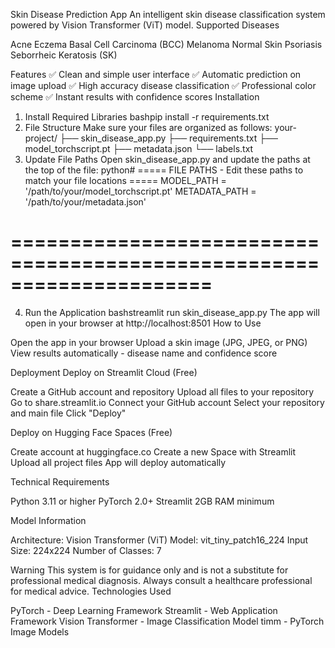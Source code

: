 Skin Disease Prediction App
An intelligent skin disease classification system powered by Vision Transformer (ViT) model.
Supported Diseases

Acne
Eczema
Basal Cell Carcinoma (BCC)
Melanoma
Normal Skin
Psoriasis
Seborrheic Keratosis (SK)

Features
✅ Clean and simple user interface
✅ Automatic prediction on image upload
✅ High accuracy disease classification
✅ Professional color scheme
✅ Instant results with confidence scores
Installation
1. Install Required Libraries
bashpip install -r requirements.txt
2. File Structure
Make sure your files are organized as follows:
your-project/
├── skin_disease_app.py
├── requirements.txt
├── model_torchscript.pt
├── metadata.json
└── labels.txt
3. Update File Paths
Open skin_disease_app.py and update the paths at the top of the file:
python# ===== FILE PATHS - Edit these paths to match your file locations =====
MODEL_PATH = '/path/to/your/model_torchscript.pt'
METADATA_PATH = '/path/to/your/metadata.json'
# =====================================================================
4. Run the Application
bashstreamlit run skin_disease_app.py
The app will open in your browser at http://localhost:8501
How to Use

Open the app in your browser
Upload a skin image (JPG, JPEG, or PNG)
View results automatically - disease name and confidence score

Deployment
Deploy on Streamlit Cloud (Free)

Create a GitHub account and repository
Upload all files to your repository
Go to share.streamlit.io
Connect your GitHub account
Select your repository and main file
Click "Deploy"

Deploy on Hugging Face Spaces (Free)

Create account at huggingface.co
Create a new Space with Streamlit
Upload all project files
App will deploy automatically

Technical Requirements

Python 3.11 or higher
PyTorch 2.0+
Streamlit
2GB RAM minimum

Model Information

Architecture: Vision Transformer (ViT)
Model: vit_tiny_patch16_224
Input Size: 224x224
Number of Classes: 7

Warning
This system is for guidance only and is not a substitute for professional medical diagnosis. Always consult a healthcare professional for medical advice.
Technologies Used

PyTorch - Deep Learning Framework
Streamlit - Web Application Framework
Vision Transformer - Image Classification Model
timm - PyTorch Image Models
